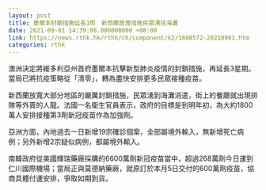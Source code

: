 ```yaml
---
layout: post
title: 墨爾本封鎖措施延長3周　新西蘭放寬措施民眾湧往海灘
date: 2021-09-01 14:39:08.000000000 +08:00
link: https://news.rthk.hk/rthk/ch/component/k2/1608572-20210901.htm
categories: rthk
---
```


澳洲決定將維多利亞州首府墨爾本抗擊新型肺炎疫情的封鎖措施，再延長3星期。當局已將抗疫策略從「清零」，轉為盡快安排更多民眾接種疫苗。

新西蘭放寬大部分地區的嚴厲封鎖措施，民眾湧到海灘消遣，街上的餐廳就出現排隊等外賣的人龍。法國一名衛生官員表示，政府的目標是到明年初，為大約1800萬人安排接種第3劑新冠疫苗作為加強劑。

亞洲方面，內地過去一日新增19宗確診個案，全部屬境外輸入，無新增死亡病例；另外新增2宗疑似病例，都屬境外輸入。

南韓政府從美國輝瑞藥廠採購的6600萬劑新冠疫苗當中，超過268萬劑今日運到仁川國際機場；當局正與莫德納藥廠，就原訂於本月5日交付的600萬劑疫苗，協商具體付運安排，爭取如期到貨。
